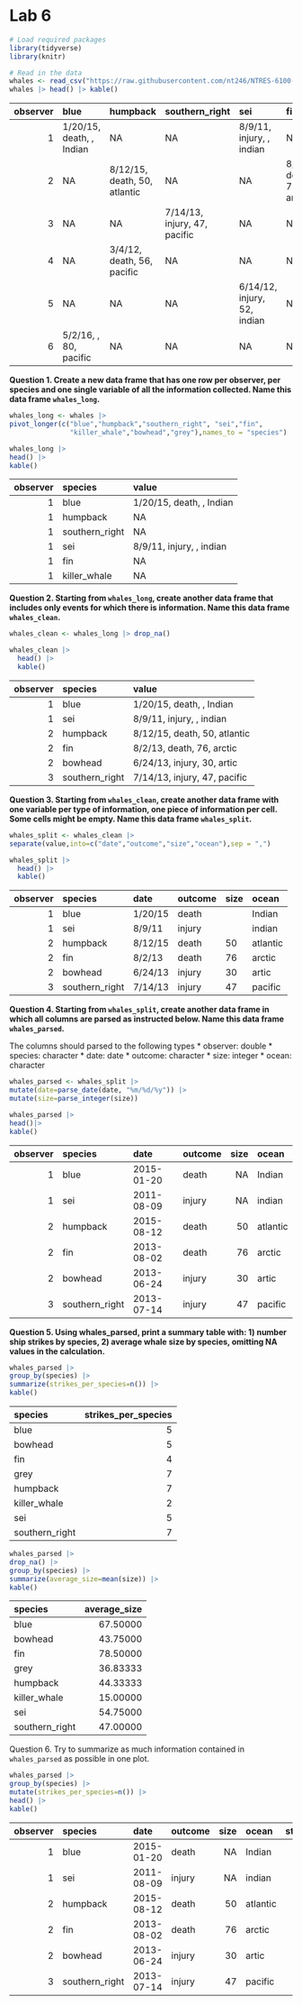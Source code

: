 # Lab 6

``` r
# Load required packages
library(tidyverse)
library(knitr)

# Read in the data
whales <- read_csv("https://raw.githubusercontent.com/nt246/NTRES-6100-data-science/main/datasets/whales.csv")
whales |> head() |> kable()
```

| observer | blue                     | humpback                     | southern_right               | sei                         | fin                       | killer_whale | bowhead                    | grey                      |
|---------:|:-------------------------|:-----------------------------|:-----------------------------|:----------------------------|:--------------------------|:-------------|:---------------------------|:--------------------------|
|        1 | 1/20/15, death, , Indian | NA                           | NA                           | 8/9/11, injury, , indian    | NA                        | NA           | NA                         | NA                        |
|        2 | NA                       | 8/12/15, death, 50, atlantic | NA                           | NA                          | 8/2/13, death, 76, arctic | NA           | 6/24/13, injury, 30, artic | NA                        |
|        3 | NA                       | NA                           | 7/14/13, injury, 47, pacific | NA                          | NA                        | NA           | NA                         | NA                        |
|        4 | NA                       | 3/4/12, death, 56, pacific   | NA                           | NA                          | NA                        | NA           | NA                         | 5/24/16, death, , pacific |
|        5 | NA                       | NA                           | NA                           | 6/14/12, injury, 52, indian | NA                        | NA           | NA                         | NA                        |
|        6 | 5/2/16, , 80, pacific    | NA                           | NA                           | NA                          | NA                        | NA           | NA                         | NA                        |

**Question 1. Create a new data frame that has one row per observer, per
species and one single variable of all the information collected. Name
this data frame `whales_long`.**

``` r
whales_long <- whales |> 
pivot_longer(c("blue","humpback","southern_right", "sei","fin",
               "killer_whale","bowhead","grey"),names_to = "species") 

whales_long |> 
head() |> 
kable()
```

| observer | species        | value                    |
|---------:|:---------------|:-------------------------|
|        1 | blue           | 1/20/15, death, , Indian |
|        1 | humpback       | NA                       |
|        1 | southern_right | NA                       |
|        1 | sei            | 8/9/11, injury, , indian |
|        1 | fin            | NA                       |
|        1 | killer_whale   | NA                       |

**Question 2. Starting from `whales_long`, create another data frame
that includes only events for which there is information. Name this data
frame `whales_clean`.**

``` r
whales_clean <- whales_long |> drop_na() 

whales_clean |> 
  head() |> 
  kable()
```

| observer | species        | value                        |
|---------:|:---------------|:-----------------------------|
|        1 | blue           | 1/20/15, death, , Indian     |
|        1 | sei            | 8/9/11, injury, , indian     |
|        2 | humpback       | 8/12/15, death, 50, atlantic |
|        2 | fin            | 8/2/13, death, 76, arctic    |
|        2 | bowhead        | 6/24/13, injury, 30, artic   |
|        3 | southern_right | 7/14/13, injury, 47, pacific |

**Question 3. Starting from `whales_clean`, create another data frame
with one variable per type of information, one piece of information per
cell. Some cells might be empty. Name this data frame `whales_split`.**

``` r
whales_split <- whales_clean |> 
separate(value,into=c("date","outcome","size","ocean"),sep = ",") 

whales_split |> 
  head() |> 
  kable()
```

| observer | species        | date    | outcome | size | ocean    |
|---------:|:---------------|:--------|:--------|:-----|:---------|
|        1 | blue           | 1/20/15 | death   |      | Indian   |
|        1 | sei            | 8/9/11  | injury  |      | indian   |
|        2 | humpback       | 8/12/15 | death   | 50   | atlantic |
|        2 | fin            | 8/2/13  | death   | 76   | arctic   |
|        2 | bowhead        | 6/24/13 | injury  | 30   | artic    |
|        3 | southern_right | 7/14/13 | injury  | 47   | pacific  |

**Question 4. Starting from `whales_split`, create another data frame in
which all columns are parsed as instructed below. Name this data frame
`whales_parsed`.**

The columns should parsed to the following types \* observer: double \*
species: character \* date: date \* outcome: character \* size: integer
\* ocean: character

``` r
whales_parsed <- whales_split |> 
mutate(date=parse_date(date, "%m/%d/%y")) |> 
mutate(size=parse_integer(size)) 

whales_parsed |> 
head()|> 
kable()
```

| observer | species        | date       | outcome | size | ocean    |
|---------:|:---------------|:-----------|:--------|-----:|:---------|
|        1 | blue           | 2015-01-20 | death   |   NA | Indian   |
|        1 | sei            | 2011-08-09 | injury  |   NA | indian   |
|        2 | humpback       | 2015-08-12 | death   |   50 | atlantic |
|        2 | fin            | 2013-08-02 | death   |   76 | arctic   |
|        2 | bowhead        | 2013-06-24 | injury  |   30 | artic    |
|        3 | southern_right | 2013-07-14 | injury  |   47 | pacific  |

**Question 5. Using whales_parsed, print a summary table with: 1) number
ship strikes by species, 2) average whale size by species, omitting NA
values in the calculation.**

``` r
whales_parsed |> 
group_by(species) |> 
summarize(strikes_per_species=n()) |> 
kable()
```

| species        | strikes_per_species |
|:---------------|--------------------:|
| blue           |                   5 |
| bowhead        |                   5 |
| fin            |                   4 |
| grey           |                   7 |
| humpback       |                   7 |
| killer_whale   |                   2 |
| sei            |                   5 |
| southern_right |                   7 |

``` r
whales_parsed |> 
drop_na() |> 
group_by(species) |> 
summarize(average_size=mean(size)) |> 
kable()
```

| species        | average_size |
|:---------------|-------------:|
| blue           |     67.50000 |
| bowhead        |     43.75000 |
| fin            |     78.50000 |
| grey           |     36.83333 |
| humpback       |     44.33333 |
| killer_whale   |     15.00000 |
| sei            |     54.75000 |
| southern_right |     47.00000 |

Question 6. Try to summarize as much information contained in
`whales_parsed` as possible in one plot.

``` r
whales_parsed |> 
group_by(species) |>
mutate(strikes_per_species=n()) |> 
head() |> 
kable()
```

| observer | species        | date       | outcome | size | ocean    | strikes_per_species |
|---------:|:---------------|:-----------|:--------|-----:|:---------|--------------------:|
|        1 | blue           | 2015-01-20 | death   |   NA | Indian   |                   5 |
|        1 | sei            | 2011-08-09 | injury  |   NA | indian   |                   5 |
|        2 | humpback       | 2015-08-12 | death   |   50 | atlantic |                   7 |
|        2 | fin            | 2013-08-02 | death   |   76 | arctic   |                   4 |
|        2 | bowhead        | 2013-06-24 | injury  |   30 | artic    |                   5 |
|        3 | southern_right | 2013-07-14 | injury  |   47 | pacific  |                   7 |
